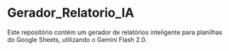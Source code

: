 # Gerador_Relatorio_IA
Este repositório contém um gerador de relatórios inteligente para planilhas do Google Sheets, utilizando o Gemini Flash 2.0. 
